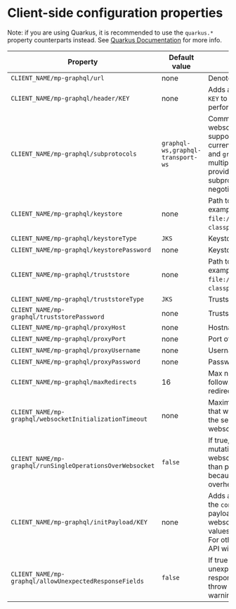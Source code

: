 Client-side configuration properties
========================

Note: if you are using Quarkus, it is recommended to use the `quarkus.*` property counterparts instead. 
See [Quarkus Documentation](https://quarkus.io/guides/all-config#quarkus-smallrye-graphql-client_quarkus-smallrye-graphql-client-smallrye-graphql-client) for more info. 

| Property                                                  | Default value                     | Meaning                                                                                                                                                                                                                                                     |
|-----------------------------------------------------------|-----------------------------------|-------------------------------------------------------------------------------------------------------------------------------------------------------------------------------------------------------------------------------------------------------------|
| `CLIENT_NAME/mp-graphql/url`                              | none                              | Denotes URL to connect to                                                                                                                                                                                                                                   |
| `CLIENT_NAME/mp-graphql/header/KEY`                       | none                              | Adds a HTTP header named `KEY` to all HTTP requests performed by the client                                                                                                                                                                                 |
| `CLIENT_NAME/mp-graphql/subprotocols`                     | `graphql-ws,graphql-transport-ws` | Comma-separated list of websocket subprotocols supported by this client. We currently support `graphql-ws` and `graphql-transport-ws`. If multiple subprotocols are provided, choosing the actual subprotocol will be subject to negotiation with the server.|
| `CLIENT_NAME/mp-graphql/keystore`                         | none                              | Path to client's keystore (for example `file:/path/to/keystore` or `classpath:path/to/keystore`)                                                                                                                                                            |
| `CLIENT_NAME/mp-graphql/keystoreType`                     | `JKS`                             | Keystore type                                                                                                                                                                                                                                               |
| `CLIENT_NAME/mp-graphql/keystorePassword`                 | none                              | Keystore password                                                                                                                                                                                                                                           |
| `CLIENT_NAME/mp-graphql/truststore`                       | none                              | Path to client's truststore (for example `file:/path/to/truststore` or `classpath:path/to/truststore`)                                                                                                                                                      |
| `CLIENT_NAME/mp-graphql/truststoreType`                   | `JKS`                             | Truststore type                                                                                                                                                                                                                                             |
| `CLIENT_NAME/mp-graphql/truststorePassword`               | none                              | Truststore password                                                                                                                                                                                                                                         |
| `CLIENT_NAME/mp-graphql/proxyHost`                        | none                              | Hostname of the proxy to use                                                                                                                                                                                                                                |
| `CLIENT_NAME/mp-graphql/proxyPort`                        | none                              | Port of the proxy to use                                                                                                                                                                                                                                    |
| `CLIENT_NAME/mp-graphql/proxyUsername`                    | none                              | Username for the proxy to use                                                                                                                                                                                                                               |
| `CLIENT_NAME/mp-graphql/proxyPassword`                    | none                              | Password for the proxy to use                                                                                                                                                                                                                               |
| `CLIENT_NAME/mp-graphql/maxRedirects`                     | 16                                | Max number of redirects to follow. Set to 0 to disable redirects.                                                                                                                                                                                           |
| `CLIENT_NAME/mp-graphql/websocketInitializationTimeout`   | none                              | Maximum time in milliseconds that will be allowed to wait for the server to acknowledge a websocket connection.                                                                                                                                             |
| `CLIENT_NAME/mp-graphql/runSingleOperationsOverWebsocket` | `false`                           | If true, then queries and mutations will run over the websocket transport rather than pure HTTP. Off by default, because it has higher overhead.                                                                                                            |
| `CLIENT_NAME/mp-graphql/initPayload/KEY`                  | none                              | Adds a property named `KEY` to the `connection_init` message payload when negotiating a websocket connection. All values will be treated as string. For other types instatiate the API with the builder.                                                    |
| `CLIENT_NAME/mp-graphql/allowUnexpectedResponseFields`    | `false`                           | If true and there is an unexpected field in the response payload, it won't throw an error, and it will log a warning message.                                                                                                                               |